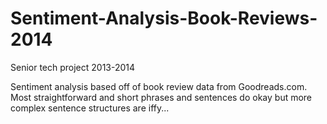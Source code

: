 # Sentiment-Analysis-Book-Reviews-2014
Senior tech project 2013-2014

Sentiment analysis based off of book review data from Goodreads.com.
Most straightforward and short phrases and sentences do okay but more complex sentence structures are iffy...
